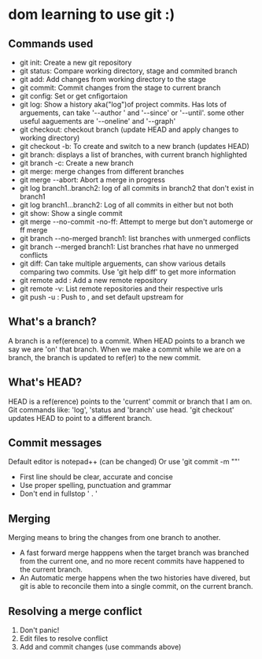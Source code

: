 # dom learning to use git :)

## Commands used 

- git init: Create a new git repository
- git status: Compare working directory, stage and commited branch
- git add: Add changes from working directory to the stage
- git commit: Commit changes from the stage to current branch 
- git config: Set or get cnfigortaion
- git log: Show a history aka("log")of project commits. Has lots of arguements, can take '--author <string>' and '--since' or '--until'. 
	some other useful aaguements are '--oneline' and '--graph'
- git checkout: checkout branch (update HEAD and apply changes to working directory)
- git checkout -b: To create and switch to a new branch (updates HEAD)
- git branch: displays a list  of branches, with current branch highlighted
- git branch -c: Create a new branch 
- git merge: merge changes from different branches
- git merge --abort: Abort a merge in progress
- git log branch1..branch2: log of all commits in branch2 that don't exist in branch1
- git log branch1...branch2: Log of all commits in either but not both
- git show: Show a single commit
- git merge --no-commit -no-ff: Attempt to merge but don't automerge or ff merge
- git branch --no-merged branch1: list branches with unmerged conflicts
- git branch --merged branch1: List branches rhat have no unmerged conflicts
- git diff: Can take multiple arguements, can show various details comparing two commits. Use 'git help diff' to get more information
- git remote add <remote> <url>: Add a new remote repository
- git remote -v: List remote repositories and their respective urls
- git push -u <remote> <branch>: Push <branch> to <remote>, and set default upstream for <branch>

## What's a branch?

A branch is a ref(erence) to a commit. When HEAD points to a branch we say we are 'on' that branch. When we make
a commit while we are on a branch, the branch is updated to ref(er) to the new commit.

## What's HEAD?

HEAD is a ref(erence) points to the 'current' commit or branch that I am on. Git commands like: 'log', 'status and
 'branch' use head. 'git checkout' updates HEAD to point to a different branch.
 
## Commit messages 
 
Default editor is notepad++ (can be changed)
Or use 'git commit -m "<message>"'
- First line should be clear, accurate and concise
- Use proper spelling, punctuation and grammar
- Don't end in fullstop ' . '

## Merging

Merging means to bring the changes from one branch to another.
- A fast forward merge happpens when the target branch was branched from the current one, and no more recent commits have happened to the current branch.
- An Automatic merge happens when the two histories have divered, but git is able to reconcile them into a single commit, on the current branch.

## Resolving a merge conflict 

1. Don't panic!
2. Edit files to resolve conflict
3. Add and commit changes (use commands above)



